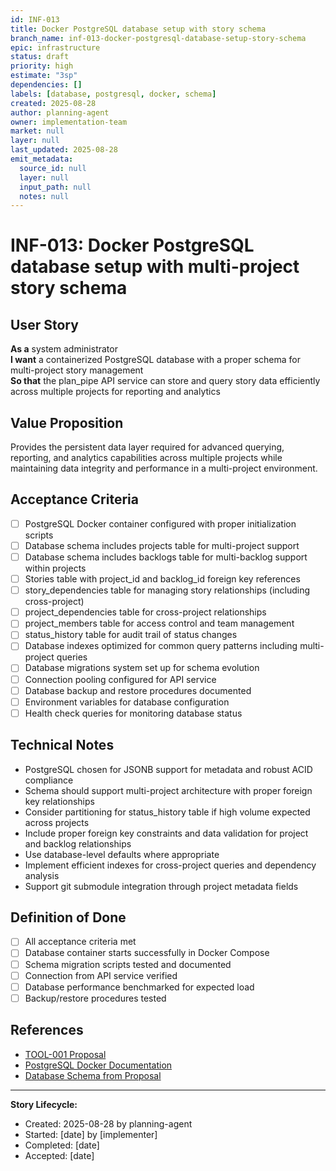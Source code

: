 ```yaml
---
id: INF-013
title: Docker PostgreSQL database setup with story schema
branch_name: inf-013-docker-postgresql-database-setup-story-schema
epic: infrastructure
status: draft
priority: high
estimate: "3sp"
dependencies: []
labels: [database, postgresql, docker, schema]
created: 2025-08-28
author: planning-agent
owner: implementation-team
market: null
layer: null
last_updated: 2025-08-28
emit_metadata:
  source_id: null
  layer: null
  input_path: null
  notes: null
---
```


# INF-013: Docker PostgreSQL database setup with multi-project story schema

## User Story
**As a** system administrator  
**I want** a containerized PostgreSQL database with a proper schema for multi-project story management  
**So that** the plan_pipe API service can store and query story data efficiently across multiple projects for reporting and analytics

## Value Proposition
Provides the persistent data layer required for advanced querying, reporting, and analytics capabilities across multiple projects while maintaining data integrity and performance in a multi-project environment.

## Acceptance Criteria
- [ ] PostgreSQL Docker container configured with proper initialization scripts
- [ ] Database schema includes projects table for multi-project support
- [ ] Database schema includes backlogs table for multi-backlog support within projects
- [ ] Stories table with project_id and backlog_id foreign key references
- [ ] story_dependencies table for managing story relationships (including cross-project)
- [ ] project_dependencies table for cross-project relationships
- [ ] project_members table for access control and team management
- [ ] status_history table for audit trail of status changes
- [ ] Database indexes optimized for common query patterns including multi-project queries
- [ ] Database migrations system set up for schema evolution
- [ ] Connection pooling configured for API service
- [ ] Database backup and restore procedures documented
- [ ] Environment variables for database configuration
- [ ] Health check queries for monitoring database status

## Technical Notes
- PostgreSQL chosen for JSONB support for metadata and robust ACID compliance
- Schema should support multi-project architecture with proper foreign key relationships
- Consider partitioning for status_history table if high volume expected across projects
- Include proper foreign key constraints and data validation for project and backlog relationships
- Use database-level defaults where appropriate
- Implement efficient indexes for cross-project queries and dependency analysis
- Support git submodule integration through project metadata fields

## Definition of Done
- [ ] All acceptance criteria met
- [ ] Database container starts successfully in Docker Compose
- [ ] Schema migration scripts tested and documented
- [ ] Connection from API service verified
- [ ] Database performance benchmarked for expected load
- [ ] Backup/restore procedures tested

## References
- [TOOL-001 Proposal](../../proposals/TOOL-001-dockerized-story-workflow-api.md)
- [PostgreSQL Docker Documentation](https://hub.docker.com/_/postgres)
- [Database Schema from Proposal](../../proposals/TOOL-001-dockerized-story-workflow-api.md#database-schema)

---
**Story Lifecycle:**
- Created: 2025-08-28 by planning-agent
- Started: [date] by [implementer]  
- Completed: [date]
- Accepted: [date]